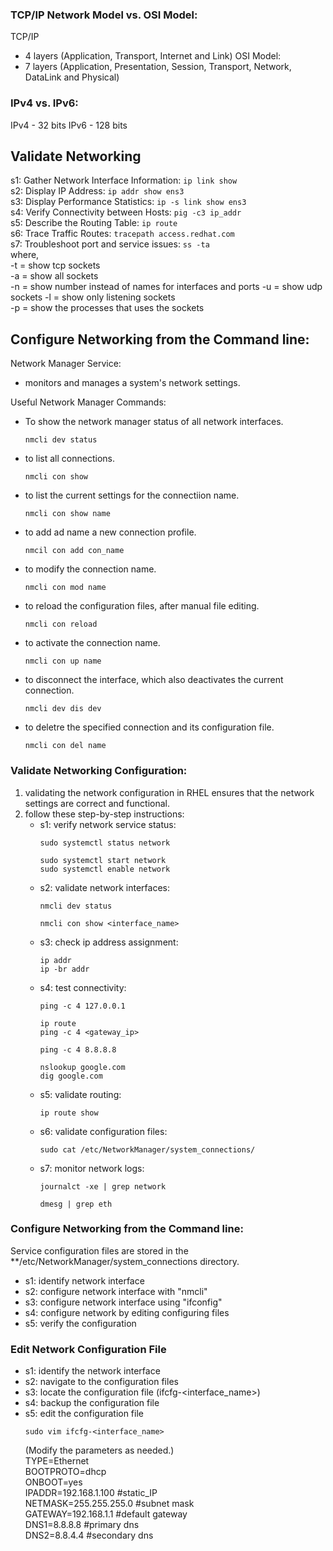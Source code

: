 ### TCP/IP Network Model vs. OSI Model:
TCP/IP
- 4 layers (Application, Transport, Internet and Link)
OSI Model:
- 7 layers (Application, Presentation, Session, Transport, Network, DataLink and Physical)

### IPv4 vs. IPv6:
IPv4 - 32 bits
IPv6 - 128 bits

## Validate Networking 
s1: Gather Network Interface Information: ``` ip link show ```  
s2: Display IP Address: ``` ip addr show ens3 ```  
s3: Display Performance Statistics: ``` ip -s link show ens3 ```  
s4: Verify Connectivity between Hosts: ``` pig -c3 ip_addr ```  
s5: Describe the Routing Table: ``` ip route ```  
s6: Trace Traffic Routes: ``` tracepath access.redhat.com ```  
s7: Troubleshoot port and service issues: ``` ss -ta ```  
where,   
  -t = show tcp sockets  
  -a = show all sockets  
  -n = show number instead of names for interfaces and ports
  -u = show udp sockets
  -l = show only listening sockets  
  -p = show the processes that uses the sockets  


## Configure Networking from the Command line: 
Network Manager Service:  
- monitors and manages a system's network settings.

Useful Network Manager Commands:  
- To show the network manager status of all network interfaces.
  ```
  nmcli dev status
  ```  
- to list all connections.
  ```
  nmcli con show
  ```
- to list the current settings for the connectiion name.
  ```
  nmcli con show name
  ```
- to add ad name a new connection profile.
  ```
  nmcil con add con_name
  ```
- to modify the connection name.
  ```
  nmcli con mod name
  ```
- to reload the configuration files, after manual file editing.
  ```
  nmcli con reload
  ```
- to activate the connection name.
  ```
  nmcli con up name
  ```
- to disconnect the interface, which also deactivates the current connection.
  ```
  nmcli dev dis dev
  ```
- to deletre the specified connection and its configuration file.
  ```
  nmcli con del name
  ```
### Validate Networking Configuration:
1. validating the network configuration in RHEL ensures that the network settings are correct and functional.
2. follow these step-by-step instructions:
   - s1: verify network service status:
       ```
       sudo systemctl status network

       sudo systemctl start network
       sudo systemctl enable network
       ```
   - s2: validate network interfaces:
       ```
       nmcli dev status

       nmcli con show <interface_name>
       ```
   - s3: check ip address assignment:
       ```
       ip addr
       ip -br addr
       ```
   - s4: test connectivity:
       ```
       ping -c 4 127.0.0.1

       ip route
       ping -c 4 <gateway_ip>

       ping -c 4 8.8.8.8

       nslookup google.com
       dig google.com
       ```
   - s5: validate routing:
       ```
       ip route show
       ```
   - s6: validate configuration files:
       ```
       sudo cat /etc/NetworkManager/system_connections/
       ```
   - s7: monitor network logs:
       ```
       journalct -xe | grep network

       dmesg | grep eth
       ```

### Configure Networking from the Command line:
Service configuration files are stored in the **/etc/NetworkManager/system_connections directory.
- s1: identify network interface
- s2: configure network interface with "nmcli"
- s3: configure network interface using "ifconfig"
- s4: configure network by editing configuring files
- s5: verify the configuration
 
### Edit Network Configuration File
- s1: identify the network interface
- s2: navigate to the configuration files
- s3: locate the configuration file (ifcfg-<interface_name>)
- s4: backup the configuration file
- s5: edit the configuration file
    ```
    sudo vim ifcfg-<interface_name>
    ```
    (Modify the parameters as needed.)  
  TYPE=Ethernet  
  BOOTPROTO=dhcp  
  ONBOOT=yes  
  IPADDR=192.168.1.100 #static_IP  
  NETMASK=255.255.255.0 #subnet mask  
  GATEWAY=192.168.1.1 #default gateway  
  DNS1=8.8.8.8 #primary dns  
  DNS2=8.8.4.4 #secondary dns  
